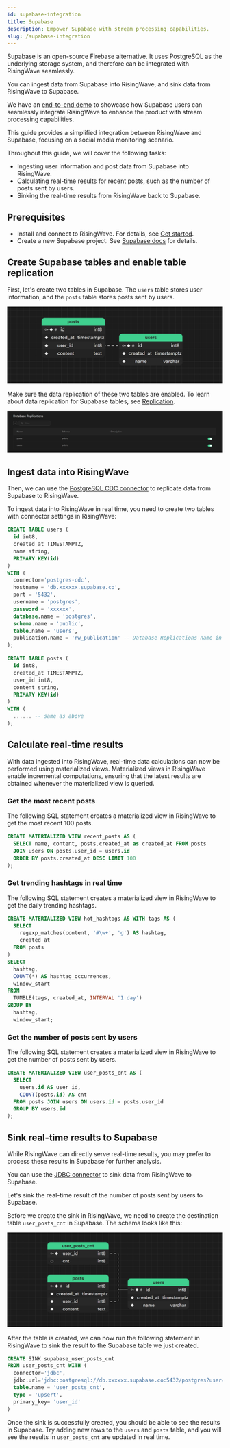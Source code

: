 ```yaml
---
id: supabase-integration
title: Supabase
description: Empower Supabase with stream processing capabilities.
slug: /supabase-integration
---
```

<head>
  <link rel="canonical" href="https://docs.risingwave.com/docs/current/supabase-integration/" />
</head>

Supabase is an open-source Firebase alternative. It uses PostgreSQL as the underlying storage system, and therefore can be integrated with RisingWave seamlessly.

You can ingest data from Supabase into RisingWave, and sink data from RisingWave to Supabase.

We have an [end-to-end demo](https://www.risingwave.com/blog/unleash-the-true-power-of-supabase-realtime-with-risingwave/) to showcase how Supabase users can seamlessly integrate RisingWave to enhance the product with stream processing capabilities.

This guide provides a simplified integration between RisingWave and Supabase, focusing on a social media monitoring scenario.

Throughout this guide, we will cover the following tasks:

- Ingesting user information and post data from Supabase into RisingWave.
- Calculating real-time results for recent posts, such as the number of posts sent by users.
- Sinking the real-time results from RisingWave back to Supabase.

## Prerequisites

- Install and connect to RisingWave. For details, see [Get started](get-started.md).
- Create a new Supabase project. See [Supabase docs](https://supabase.com/docs/guides/getting-started) for details.

## Create Supabase tables and enable table replication

First, let's create two tables in Supabase. The `users` table stores user information, and the `posts` table stores posts sent by users.

![Supabase tables](../images/supabase-integration/supabase-table-visualization.png)

Make sure the data replication of these two tables are enabled. To learn about data replication for Supabase tables, see [Replication](https://supabase.com/docs/guides/database/replication).

![Enable table replication in Supabase](../images/supabase-integration/supabase-replication.png)

## Ingest data into RisingWave

Then, we can use the [PostgreSQL CDC connector](/guides/ingest-from-postgres-cdc.md) to replicate data from Supabase to RisingWave.

To ingest data into RisingWave in real time, you need to create two tables with connector settings in RisingWave:

```sql title="First table"
CREATE TABLE users (
  id int8,
  created_at TIMESTAMPTZ,
  name string,
  PRIMARY KEY(id)
)
WITH (
  connector='postgres-cdc',
  hostname = 'db.xxxxxx.supabase.co',
  port = '5432',
  username = 'postgres',
  password = 'xxxxxx',
  database.name = 'postgres',
  schema.name = 'public',
  table.name = 'users',
  publication.name = 'rw_publication' -- Database Replications name in Supabase
);
```

```sql title="Second table"
CREATE TABLE posts (
  id int8,
  created_at TIMESTAMPTZ,
  user_id int8,
  content string,
  PRIMARY KEY(id)
)
WITH (
  ...... -- same as above
);
```

## Calculate real-time results

With data ingested into RisingWave, real-time data calculations can now be performed using materialized views. Materialized views in RisingWave enable incremental computations, ensuring that the latest results are obtained whenever the materialized view is queried.

### Get the most recent posts

The following SQL statement creates a materialized view in RisingWave to get the most recent 100 posts.

```sql
CREATE MATERIALIZED VIEW recent_posts AS (
  SELECT name, content, posts.created_at as created_at FROM posts
  JOIN users ON posts.user_id = users.id
  ORDER BY posts.created_at DESC LIMIT 100
);
```

### Get trending hashtags in real time

The following SQL statement creates a materialized view in RisingWave to get the daily trending hashtags.

```sql
CREATE MATERIALIZED VIEW hot_hashtags AS WITH tags AS (
  SELECT
    regexp_matches(content, '#\w+', 'g') AS hashtag,
    created_at
  FROM posts
)
SELECT
  hashtag,
  COUNT(*) AS hashtag_occurrences,
  window_start
FROM
  TUMBLE(tags, created_at, INTERVAL '1 day')
GROUP BY
  hashtag,
  window_start;
```

### Get the number of posts sent by users

The following SQL statement creates a materialized view in RisingWave to get the number of posts sent by users.

```sql
CREATE MATERIALIZED VIEW user_posts_cnt AS (
  SELECT
    users.id AS user_id,
    COUNT(posts.id) AS cnt
  FROM posts JOIN users ON users.id = posts.user_id
  GROUP BY users.id
);
```

## Sink real-time results to Supabase

While RisingWave can directly serve real-time results, you may prefer to process these results in Supabase for further analysis.

You can use the [JDBC connector](/guides/sink-to-postgres.md) to sink data from RisingWave to Supabase.

Let's sink the real-time result of the number of posts sent by users to Supabase.

Before we create the sink in RisingWave, we need to create the destination table `user_posts_cnt` in Supabase. The schema looks like this:

![new table for sink in supabase](../images/supabase-integration/supabase-sink-table.png)

After the table is created, we can now run the following statement in RisingWave to sink the result to the Supabase table we just created.

```sql
CREATE SINK supabase_user_posts_cnt
FROM user_posts_cnt WITH (
  connector='jdbc',
  jdbc.url='jdbc:postgresql://db.xxxxxx.supabase.co:5432/postgres?user=postgres&password=xxxxxx',
  table.name = 'user_posts_cnt',
  type = 'upsert',
  primary_key= 'user_id'
)
```

Once the sink is successfully created, you should be able to see the results in Supabase. Try adding new rows to the `users` and `posts` table, and you will see the results in `user_posts_cnt` are updated in real time.
